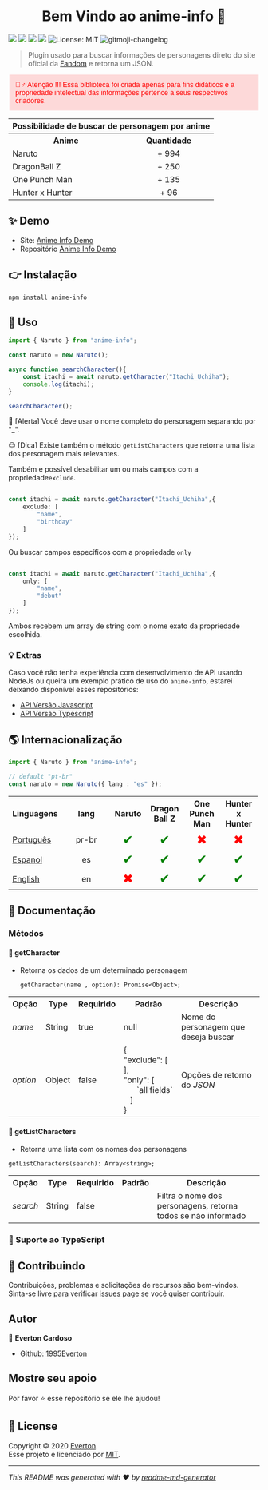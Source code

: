 
<h1 align="center">Bem Vindo ao anime-info 👋</h1>
<p align="left">
  <img src="https://img.shields.io/badge/version-1.0.6-blue.svg?cacheSeconds=2592000" />
    <img src="https://img.shields.io/badge/node->=10.0.0-blue.svg?cacheSeconds=2592000" />
     <img src="https://img.shields.io/badge/npm->=5.5.0-blue.svg?cacheSeconds=2592000" />
     <img src="https://img.shields.io/badge/documentation-yes-brightgreen.svg?cacheSeconds=2592000" />
    <img alt="License: MIT" src="https://img.shields.io/badge/license-MIT-yellow.svg" />
    <img src="https://img.shields.io/badge/changelog-gitmoji-brightgreen.svg" alt="gitmoji-changelog">
</p>

> Plugin usado para buscar informações de personagens direto do site oficial da  [Fandom](https://www.fandom.com/) e retorna um JSON. 

  <p style="width: 500px;
  background-color: #ff000024;
  font-family: sans-serif;
  color: #ff0000;
  max-width: 100%;
  margin: 0 auto;
  padding: 12px;
  box-sizing: border-box">🙅‍♂️ Atenção !!! Essa biblioteca foi criada apenas para fins didáticos e a propriedade intelectual das informações pertence a seus respectivos criadores.</p>

<table>
  <tr>
    <th colspan="2">Possibilidade de buscar de personagem por anime</th>
  </tr>
  <tr>
    <th style="text-align: center">Anime</th>
    <th style="text-align: center">Quantidade</th>
  </tr>
  <tr>
    <td>Naruto</td>
    <td style="text-align: center">+ 994</td>
  </tr>
  <tr>
    <td>DragonBall Z</td>
    <td style="text-align: center">+ 250</td>
  </tr>
  <tr>
    <td>One Punch Man</td>
    <td style="text-align: center">+ 135</td>
  </tr>
  <tr>
    <td>Hunter x Hunter</td>
    <td style="text-align: center">+ 96</td>
  </tr>
</table>


## ✨ Demo

- Site: [Anime Info Demo](https://1995everton.github.io/anime-info-demo/)
- Repositório [Anime Info Demo](https://github.com/1995Everton/anime-info-demo)

## 👉 Instalação

```sh
npm install anime-info
```

## 🚀 Uso

```ts
import { Naruto } from "anime-info";

const naruto = new Naruto();

async function searchCharacter(){
	const itachi = await naruto.getCharacter("Itachi_Uchiha");
	console.log(itachi);
}

searchCharacter();

```
🐛 [Alerta] Você deve usar o nome completo do personagem separando por "_". 

😉 [Dica] Existe também o método `getListCharacters` que retorna uma lista dos personagem mais relevantes.

Também e possível desabilitar um ou mais campos com a propriedade`exclude`.
```ts

const itachi = await naruto.getCharacter("Itachi_Uchiha",{ 
	exclude: [
		"name",
		"birthday"
	]
});

```

Ou buscar campos específicos com a propriedade `only`
```ts

const itachi = await naruto.getCharacter("Itachi_Uchiha",{ 
	only: [
		"name",
		"debut"
	]
});

```
Ambos recebem um array de string com o nome exato da propriedade escolhida.

### 💡 Extras

Caso você não tenha experiência com desenvolvimento de API usando NodeJs ou queira um exemplo prático de uso do ```anime-info```, estarei deixando disponível esses repositórios:

-  [API Versão Javascript](https://github.com/1995Everton/anime-info-demo-api/tree/master)
-  [API Versão Typescript](https://github.com/1995Everton/anime-info-demo-api/tree/master-typescript)

## 🌎 Internacionalização

```ts
import { Naruto } from "anime-info";

// default "pt-br"
const naruto = new Naruto({ lang : "es" });

```

<table class="tg" style="undefined;table-layout: fixed; width: 500px">
<colgroup>
<col style="width: 94px">
<col style="width: 98px">
</colgroup>
  <tr>
    <th class="tg-c3ow" style="text-align: center">Linguagens</th>
    <th class="tg-baqh" style="text-align: center">lang</th>
    <th class="tg-baqh" style="text-align: center">Naruto</th>
    <th class="tg-baqh" style="text-align: center">Dragon Ball Z</th>
    <th class="tg-baqh" style="text-align: center">One Punch Man</th>
    <th class="tg-baqh" style="text-align: center">Hunter x Hunter</th>
  </tr>
  <tr>
    <td class="tg-c3ow"><a href="https://www.fandom.com/explore-pt-br?uselang=pt-br">
	Português
	</a>
</td>
    <td class="tg-baqh"  style="text-align: center">pr-br</td>
    <td class="tg-baqh" style="text-align: center; color: green;font-size: 25px">✔</td>
    <td class="tg-baqh" style="text-align: center; color: green;font-size: 25px">✔</td>
    <td class="tg-baqh" style="text-align: center; color: red;font-size: 25px">✖</td>
    <td class="tg-baqh" style="text-align: center; color: red;font-size: 25px">✖</td>
  </tr>
  <tr>
        <td class="tg-c3ow"><a href="https://www.fandom.com/explore-es?uselang=es">
		Espanol
		</a>
  </td>
  <td class="tg-baqh" style="text-align: center">es</td>
    <td class="tg-baqh" style="text-align: center; color: green;font-size: 25px">✔</td>
    <td class="tg-baqh" style="text-align: center; color: green;font-size: 25px">✔</td>
    <td class="tg-baqh" style="text-align: center; color: green;font-size: 25px">✔</td>
    <td class="tg-baqh" style="text-align: center; color: green;font-size: 25px">✔</td>
  </tr>
  <tr>
    <td class="tg-c3ow">
		<a href="https://www.fandom.com/">English
		</a>
	</td>
    <td class="tg-baqh"  style="text-align: center">en</td>
    <td class="tg-baqh" style="text-align: center; color: red;font-size: 25px">✖</td>
    <td class="tg-baqh" style="text-align: center; color: green;font-size: 25px">✔</td>
    <td class="tg-baqh" style="text-align: center; color: green;font-size: 25px">✔</td>
    <td class="tg-baqh" style="text-align: center; color: green;font-size: 25px">✔</td>
  </tr>
</table>

## 📖 Documentação

### Métodos

#### 📌 getCharacter

- Retorna os dados de um determinado personagem

  `getCharacter(name , option): Promise<Object>;`

<table>
  <tr>
    <th><span style="font-weight:600;font-style:normal">Opção</span></th>
    <th><span style="font-weight:600;font-style:normal">Type</span></th>
    <th >Requirido</th>
    <th><span style="font-weight:600;font-style:normal">Padrão</span></th>
    <th><span style="font-weight:600;font-style:normal">Descrição</span></th>
  </tr>
  <tr>
    <td><span style="font-weight:normal;font-style:italic">name</span></td>
    <td><span style="font-weight:400;font-style:normal">String</span></td>
    <td>true</td>
    <td>null</td>
    <td>Nome do personagem que deseja buscar</td>
  </tr>
  <tr style="width: 200px;">
    <td><span style="font-weight:normal;font-style:italic">option</span></td>
    <td>Object</td>
    <td>false</td>
    <td>{<br>   "exclude": [ ],<br>   "only": [ &nbsp;&nbsp;&nbsp;&nbsp;&nbsp;&nbsp;`all fields`<br>&nbsp;&nbsp;&nbsp;]<br>}</td>
    <td>Opções de retorno do <span style="font-style:italic">JSON</span></td>
  </tr>
</table>

#### 📌 getListCharacters

- Retorna uma lista com os nomes dos personagens

 `getListCharacters(search): Array<string>;`

  <table>
  <tr>
    <th><span style="font-weight:600;font-style:normal">Opção</span></th>
    <th><span style="font-weight:600;font-style:normal">Type</span></th>
    <th >Requirido</th>
    <th><span style="font-weight:600;font-style:normal">Padrão</span></th>
    <th><span style="font-weight:600;font-style:normal">Descrição</span></th>
  </tr>
  <tr>
    <td><span style="font-weight:normal;font-style:italic">search </span></td>
    <td><span style="font-weight:400;font-style:normal">String</span></td>
    <td>false</td>
    <td></td>
    <td>Filtra o nome dos personagens, retorna todos se não informado</td>
  </tr>
</table>


### 💯 Suporte ao TypeScript

## 🤝   Contribuindo

Contribuições, problemas e solicitações de recursos são bem-vindos.<br />
Sinta-se livre para verificar [issues page](https://github.com/1995Everton/anime-info/issues)  se você quiser contribuir.<br />

## Autor

👤 **Everton Cardoso**

- Github: [1995Everton](https://github.com/1995Everton)

## Mostre seu apoio

Por favor ⭐️ esse repositório se ele lhe ajudou!


## 📝 License

Copyright © 2020 [Everton](https://github.com/1995Everton).<br />
Esse projeto e licenciado por [MIT](https://github.com/1995Everton/anime-info/blob/master/LICENSE).

---

_This README was generated with ❤️ by [readme-md-generator](https://github.com/kefranabg/readme-md-generator)_
